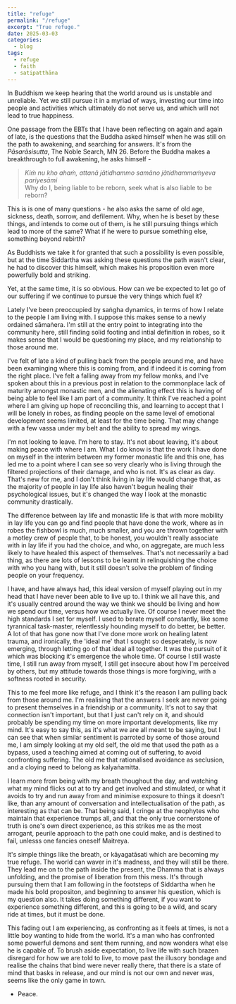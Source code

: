 ```yaml
---
title: "refuge"
permalink: "/refuge" 
excerpt: "True refuge."
date: 2025-03-03
categories:
  - blog 
tags: 
  - refuge
  - faith
  - satipatthāna
--- 
```


In Buddhism we keep hearing that the world around us is unstable and unreliable. Yet we still pursue it in a myriad of ways, investing our time into people and activities which ultimately do not serve us, and which will not lead to true happiness. 

One passage from the EBTs that I have been reflecting on again and again of late, is the questions that the Buddha asked himself when he was still on the path to awakening, and searching for answers. It's from the *Pāsarāsisutta*, The Noble Search, MN 26. Before the Buddha makes a breakthrough to full awakening, he asks himself -

> *Kiṁ nu kho ahaṁ, attanā jātidhammo samāno jātidhammaṁyeva pariyesāmi*  
> Why do I, being liable to be reborn, seek what is also liable to be reborn?

This is is one of many questions - he also asks the same of old age, sickness, death, sorrow, and defilement. Why, when he is beset by these things, and intends to come out of them, is he still pursuing things which lead to more of the same? What if he were to pursue something else, something beyond rebirth?

As Buddhists we take it for granted that such a possibility is even possible, but at the time Siddartha was asking these questions the path wasn't clear, he had to discover this himself, which makes his proposition even more powerfully bold and striking. 

Yet, at the same time, it is so obvious. How can we be expected to let go of our suffering if we continue to pursue the very things which fuel it?

Lately I've been preoccupied by saṅgha dynamics, in terms of how I relate to the people I am living with. I suppose this makes sense to a newly ordained sāmaṅera. I'm still at the entry point to integrating into the community here, still finding solid footing and intial definition in robes, so it makes sense that I would be questioning my place, and my relationship to those around me. 

I've felt of late a kind of pulling back from the people around me, and have been examinging where this is coming from, and if indeed it is coming from the right place. I've felt a falling away from my fellow monks, and I've spoken about this in a previous post in relation to the commonplace lack of maturity amongst monastic men, and the alienating effect this is having of being able to feel like I am part of a community. It think I've reached a point where I am giving up hope of reconciling this, and learning to accept that I will be lonely in robes, as finding people on the same level of emotional development seems limited, at least for the time being. That may change with a few vassa under my belt and the ability to spread my wings.

I'm not looking to leave. I'm here to stay. It's not about leaving, it's about making peace with where I am. What I do know is that the work I have done on myself in the interim between my former monastic life and this one, has led me to a point where I can see so very clearly who is living through the filtered projections of their damage, and who is not. It's as clear as day. That's new for me, and I don't think living in lay life would change that, as the majority of people in lay life also haven't begun healing their psychological issues, but it's changed the way I look at the monastic community drastically. 

The difference between lay life and monastic life is that with more mobility  in lay life you can go and find people that have done the work, where as in robes the fishbowl is much, much smaller, and you are thrown together with a motley crew of people that, to be honest, you wouldn't really associate with in lay life if you had the choice, and who, on aggregate, are much less likely to have healed this aspect of themselves. That's not necessarily a bad thing, as there are lots of lessons to be learnt in relinquishing the choice with who you hang with, but it still doesn't solve the problem of finding people on your frequency. 

I have, and have always had, this ideal version of myself playing out in my head that I have never been able to live up to. I think we all have this, and it's usually centred around the way we think we should be living and how we spend our time, versus how we actually live. Of course I never meet the high standards I set for myself. I used to berate myself constantly, like some tyrannical task-master, relentlessly hounding myself to do better, be better. A lot of that has gone now that I've done more work on healing latent trauma, and ironically, the 'ideal me' that I sought so desperately, is now emerging, through letting go of that ideal all together. It was the pursuit of it which was blocking it's emergence the whole time. Of course I still waste time, I still run away from myself, I still get insecure about how I'm perceived by others, but my attitude towards those things is more forgiving, with a softness rooted in security.  

This to me feel more like refuge, and I think it's the reason I am pulling back from those around me. I'm realising that the answers I seek are never going to present themselves in a friendship or a community. It's not to say that connection isn't important, but that I just can't rely on it, and should probably be spending my time on more important developments, like my mind. It's easy to say this, as it's what we are all meant to be saying, but I can see that when similar sentiment is parroted by some of those around me, I am simply looking at my old self, the old me that used the path as a bypass, used a teaching aimed at coming out of suffering, to avoid confronting suffering. The old me that rationalised avoidance as seclusion, and a cloying need to belong as kalyaṅamitta. 

I learn more from being with my breath thoughout the day, and watching what my mind flicks out at to try and get involved and stimulated, or what it avoids to try and run away from and minimise exposure to things it doesn't like, than any amount of conversation and intellectualisation of the path, as interesting as that can be. That being said, I cringe at the neophytes who maintain that experience trumps all, and that the only true cornerstone of truth is one's own direct experience, as this strikes me as the most arrogant, peurile approach to the path one could make, and is destined to fail, unlesss one fancies oneself Maitreya. 

It's simple things like the breath, or kāyagatāsati which are becoming my true refuge. The world can waver in it's madness, and they will still be there. They lead me on to the path inside the present, the Dhamma that is always unfolding, and the promise of liberation from this mess. It's through pursuing them that I am following in the footsteps of Siddartha when he made his bold propositon, and beginning to answer his question, which is my question also. It takes doing something different, if you want to experience something different, and this is going to be a wild, and scary ride at times, but it must be done.  

This fading out I am experiencing, as confronting as it feels at times, is not a little boy wanting to hide from the world. It's a man who has confronted some powerful demons and sent them running, and now wonders what else he is capable of. To brush aside expectation, to live life with such brazen disregard for how we are told to live, to move past the illusory bondage and realise the chains that bind were never really there, that there is a state of mind that basks in release, and our mind is not our own and never was, seems like the only game in town.

- Peace. 







